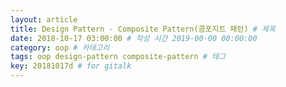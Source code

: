 ```yaml
---
layout: article
title: Design Pattern - Composite Pattern(콤포지트 패턴) # 제목
date: 2018-10-17 03:00:00 # 작성 시간 2019-00-00 00:00:00
category: oop # 카테고리
tags: oop design-pattern composite-pattern # 태그
key: 20181017d # for gitalk
---
```


<!--more-->

